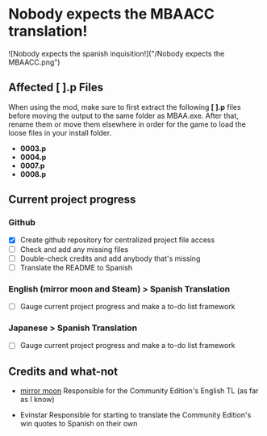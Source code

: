 # Nobody expects the MBAACC translation!
![Nobody expects the spanish inquisition!]("/Nobody expects the MBAACC.png")

## Affected [  ].p Files

When using the mod, make sure to first extract the following **[  ].p** files before moving the output to the same folder as MBAA.exe. After that, rename them or move them elsewhere in order for the game to load the loose files in your install folder.

- **0003.p**
- **0004.p** 
- **0007.p**
- **0008.p**

## Current project progress

### **Github** 

- [x] Create github repository for centralized project file access
- [ ] Check and add any missing files
- [ ] Double-check credits and add anybody that's missing
- [ ] Translate the README to Spanish

### **English (mirror moon and Steam) > Spanish Translation**

- [ ] Gauge current project progress and make a to-do list framework

### **Japanese > Spanish Translation**

- [ ] Gauge current project progress and make a to-do list framework

## Credits and what-not

- [mirror moon](http://mirrormoon.org/projects/idle/melty-blood-actress-again-current-code/)
Responsible for the Community Edition's English TL (as far as I know) 

- Evinstar
Responsible for starting to translate the Community Edition's win quotes to Spanish on their own